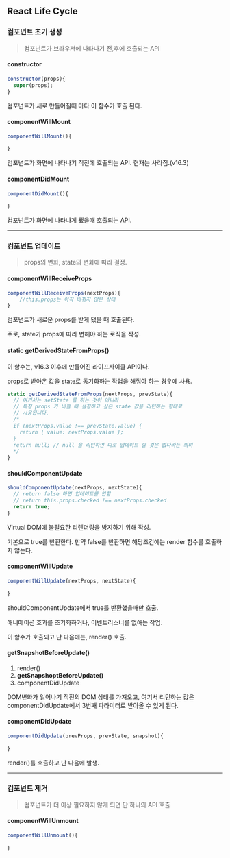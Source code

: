 ## React Life Cycle



### 컴포넌트 초기 생성

> 컴포넌트가 브라우저에 나타나기 전,후에 호출되는 API



#### constructor

~~~javascript
constructor(props){
  super(props);
}
~~~

컴포넌트가 새로 만들어질때 마다 이 함수가 호출 된다.



#### componentWillMount

~~~javascript
componentWillMount(){
  
}
~~~

컴포넌트가 화면에 나타나기 직전에 호출되는 API. 현재는 사라짐.(v16.3)



#### componentDidMount

~~~javascript
componentDidMount(){
  
}
~~~

컴포넌트가 화면에 나타나게 됐을때 호출되는 API.





<hr>

### 컴포넌트 업데이트

> props의 변화, state의 변화에 따라 결정.



#### componentWillReceiveProps

~~~javascript
componentWillReceiveProps(nextProps){
	//this.props는 아직 바뀌지 않은 상태
}
~~~

컴포넌트가 새로운 props를 받게 됐을 때 호출된다.

주로, state가 props에 따라 변해야 하는 로직을 작성.



#### static getDerivedStateFromProps()

이 함수는, v16.3 이후에 만들어진 라이프사이클 API이다.

props로 받아온 값을 state로 동기화하는 작업을 해줘야 하는 경우에 사용.

~~~javascript
static getDerivedStateFromProps(nextProps, prevState){
  // 여기서는 setState 를 하는 것이 아니라
  // 특정 props 가 바뀔 때 설정하고 싶은 state 값을 리턴하는 형태로
  // 사용됩니다.
  /*
  if (nextProps.value !== prevState.value) {
    return { value: nextProps.value };
  }
  return null; // null 을 리턴하면 따로 업데이트 할 것은 없다라는 의미
  */
}
~~~



#### shouldComponentUpdate

~~~javascript
shouldComponentUpdate(nextProps, nextState){
  // return false 하면 업데이트를 안함
  // return this.props.checked !== nextProps.checked
  return true;
}
~~~

Virtual DOM에 불필요한 리렌더링을 방지하기 위해 작성.

기본으로 true를 반환한다. 만약 false를 반환하면 해당조건에는 render 함수를 호출하지 않는다.



#### componentWillUpdate

~~~javascript
componentWillUpdate(nextProps, nextState){
  
}
~~~

shouldComponentUpdate에서 true를 반환했을때만 호출.

애니메이션 효과를 초기화하거나, 이벤트리스너를 없애는 작업.

이 함수가 호출되고 난 다음에는, render() 호출.



#### getSnapshotBeforeUpdate()

1. render()
2. <b>getSnapshoptBeforeUpdate()</b>
3. componentDidUpdate

DOM변화가 일어나기 직전의 DOM 상태를 가져오고, 여기서 리턴하는 값은 componentDidUpdate에서 3번째 파라미터로 받아올 수 있게 된다. 



#### componentDidUpdate

~~~javascript
componentDidUpdate(prevProps, prevState, snapshot){
  
}
~~~

render()를 호출하고 난 다음에 발생.



<hr>

### 컴포넌트 제거

> 컴포넌트가 더 이상 필요하지 않게 되면 단 하나의 API 호출



#### componentWillUnmount

~~~javascript
componentWillUnmount(){
  
}
~~~

